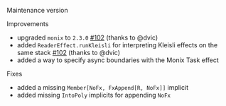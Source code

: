 Maintenance version

Improvements

 * upgraded `monix` to `2.3.0` [#102](https://github.com/atnos-org/eff/issues/102) (thanks to @dvic)
 * added `ReaderEffect.runKleisli` for interpreting Kleisli effects on the same stack [#102](https://github.com/atnos-org/eff/issues/102) (thanks to @dvic)
 * added a way to specify async boundaries with the Monix Task effect

Fixes

 * added a missing `Member[NoFx, FxAppend[R, NoFx]]` implicit
 * added missing `IntoPoly` implicits for appending `NoFx`


